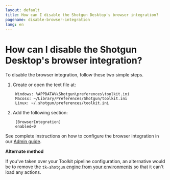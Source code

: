 ```yaml
---
layout: default
title: How can I disable the Shotgun Desktop's browser integration?
pagename: disable-browser-integration
lang: en
---
```


# How can I disable the Shotgun Desktop's browser integration?

To disable the browser integration, follow these two simple steps.

1. Create or open the text file at:

        Windows: %APPDATA%\Shotgun\preferences\toolkit.ini
        Macosx: ~/Library/Preferences/Shotgun/toolkit.ini
        Linux: ~/.shotgun/preferences/toolkit.ini

2. Add the following section:

        [BrowserIntegration]
        enabled=0

See complete instructions on how to configure the browser integration in our [Admin guide](https://support.shotgunsoftware.com/hc/en-us/articles/115000067493-Integrations-Admin-Guide#Toolkit%20Configuration%20File).

**Alternate method**

If you've taken over your Toolkit pipeline configuration, an alternative would be to remove the [`tk-shotgun` engine from your environments](https://github.com/shotgunsoftware/tk-config-default2/blob/master/env/project.yml#L48) so that it can't load any actions.